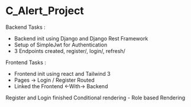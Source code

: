 # C_Alert_Project

<!-- Day 1 -->

Backend Tasks :
- Backend init using Django and Django Rest Framework
- Setup of SimpleJwt for Authentication
- 3 Endpoints created, register/, login/, refresh/


Frontend Tasks :
- Frontend init using react and Tailwind 3
- Pages -> Login / Register Routed
- Linked the Frontend <-With-> Backend



Register and Login finished
Conditional rendering - Role based Rendering
